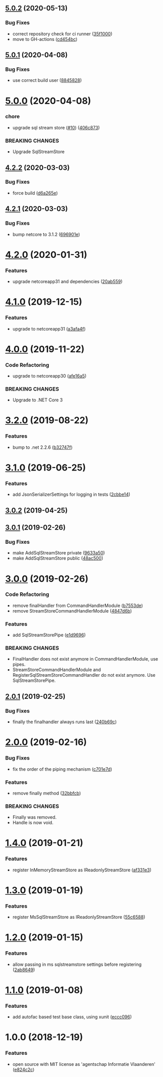 ## [5.0.2](https://github.com/informatievlaanderen/command-handling/compare/v5.0.1...v5.0.2) (2020-05-13)


### Bug Fixes

* correct repository check for ci runner ([35f1000](https://github.com/informatievlaanderen/command-handling/commit/35f10005b52a0b9c1fdbaaa24c663097ab1e0000))
* move to GH-actions ([cd454bc](https://github.com/informatievlaanderen/command-handling/commit/cd454bc805f7d66631e168924eb23539a4fa08f9))

## [5.0.1](https://github.com/informatievlaanderen/command-handling/compare/v5.0.0...v5.0.1) (2020-04-08)


### Bug Fixes

* use correct build user ([8845828](https://github.com/informatievlaanderen/command-handling/commit/8845828694834491d0e8700666de8a83bcbc251f))

# [5.0.0](https://github.com/informatievlaanderen/command-handling/compare/v4.2.2...v5.0.0) (2020-04-08)


### chore

* upgrade sql stream store ([#10](https://github.com/informatievlaanderen/command-handling/issues/10)) ([406c873](https://github.com/informatievlaanderen/command-handling/commit/406c8732202b673e9b7cccbd2d2e47d60e45d214))


### BREAKING CHANGES

* Upgrade SqlStreamStore

## [4.2.2](https://github.com/informatievlaanderen/command-handling/compare/v4.2.1...v4.2.2) (2020-03-03)


### Bug Fixes

* force build ([d6a265e](https://github.com/informatievlaanderen/command-handling/commit/d6a265ef936501cd28ffa39b498b3affb4911c90))

## [4.2.1](https://github.com/informatievlaanderen/command-handling/compare/v4.2.0...v4.2.1) (2020-03-03)


### Bug Fixes

* bump netcore to 3.1.2 ([696901e](https://github.com/informatievlaanderen/command-handling/commit/696901e18ae0c6ac1d9c45b576a2f3fe9eee7402))

# [4.2.0](https://github.com/informatievlaanderen/command-handling/compare/v4.1.0...v4.2.0) (2020-01-31)


### Features

* upgrade netcoreapp31 and dependencies ([20ab559](https://github.com/informatievlaanderen/command-handling/commit/20ab559204e5aa2fcff21eeac826d8c81233dafa))

# [4.1.0](https://github.com/informatievlaanderen/command-handling/compare/v4.0.0...v4.1.0) (2019-12-15)


### Features

* upgrade to netcoreapp31 ([a3afa4f](https://github.com/informatievlaanderen/command-handling/commit/a3afa4f841462abe336d443e3edfa57e052a656b))

# [4.0.0](https://github.com/informatievlaanderen/command-handling/compare/v3.2.0...v4.0.0) (2019-11-22)


### Code Refactoring

* upgrade to netcoreapp30 ([afe16a5](https://github.com/informatievlaanderen/command-handling/commit/afe16a5))


### BREAKING CHANGES

* Upgrade to .NET Core 3

# [3.2.0](https://github.com/informatievlaanderen/command-handling/compare/v3.1.0...v3.2.0) (2019-08-22)


### Features

* bump to .net 2.2.6 ([b32747f](https://github.com/informatievlaanderen/command-handling/commit/b32747f))

# [3.1.0](https://github.com/informatievlaanderen/command-handling/compare/v3.0.2...v3.1.0) (2019-06-25)


### Features

* add JsonSerializerSettings for logging in tests ([2cbbe14](https://github.com/informatievlaanderen/command-handling/commit/2cbbe14))

## [3.0.2](https://github.com/informatievlaanderen/command-handling/compare/v3.0.1...v3.0.2) (2019-04-25)

## [3.0.1](https://github.com/informatievlaanderen/command-handling/compare/v3.0.0...v3.0.1) (2019-02-26)


### Bug Fixes

* make AddSqlStreamStore private ([9633a50](https://github.com/informatievlaanderen/command-handling/commit/9633a50))
* make AddSqlStreamStore public ([48ac500](https://github.com/informatievlaanderen/command-handling/commit/48ac500))

# [3.0.0](https://github.com/informatievlaanderen/command-handling/compare/v2.0.1...v3.0.0) (2019-02-26)


### Code Refactoring

* remove finalHandler from CommandHandlerModule ([b7553de](https://github.com/informatievlaanderen/command-handling/commit/b7553de))
* remove StreamStoreCommandHandlerModule ([4847d6b](https://github.com/informatievlaanderen/command-handling/commit/4847d6b))


### Features

* add SqlStreamStorePipe ([e1d9696](https://github.com/informatievlaanderen/command-handling/commit/e1d9696))


### BREAKING CHANGES

* FinalHandler does not exist anymore in CommandHandlerModule, use pipes.
* StreamStoreCommandHandlerModule and RegisterSqlStreamStoreCommandHandler do not
exist anymore. Use SqlStreamStorePipe.

## [2.0.1](https://github.com/informatievlaanderen/command-handling/compare/v2.0.0...v2.0.1) (2019-02-25)


### Bug Fixes

* finally the finalhandler always runs last ([240b69c](https://github.com/informatievlaanderen/command-handling/commit/240b69c))

# [2.0.0](https://github.com/informatievlaanderen/command-handling/compare/v1.4.0...v2.0.0) (2019-02-16)


### Bug Fixes

* fix the order of the piping mechanism ([c701e7d](https://github.com/informatievlaanderen/command-handling/commit/c701e7d))


### Features

* remove finally method ([32bbfcb](https://github.com/informatievlaanderen/command-handling/commit/32bbfcb))


### BREAKING CHANGES

* Finally was removed.
* Handle is now void.

# [1.4.0](https://github.com/informatievlaanderen/command-handling/compare/v1.3.0...v1.4.0) (2019-01-21)


### Features

* register InMemoryStreamStore as IReadonlyStreamStore ([af331e3](https://github.com/informatievlaanderen/command-handling/commit/af331e3))

# [1.3.0](https://github.com/informatievlaanderen/command-handling/compare/v1.2.0...v1.3.0) (2019-01-19)


### Features

* register MsSqlStreamStore as IReadonlyStreamStore ([55c6588](https://github.com/informatievlaanderen/command-handling/commit/55c6588))

# [1.2.0](https://github.com/informatievlaanderen/command-handling/compare/v1.1.0...v1.2.0) (2019-01-15)


### Features

* allow passing in ms sqlstreamstore settings before registering ([2ab8649](https://github.com/informatievlaanderen/command-handling/commit/2ab8649))

# [1.1.0](https://github.com/informatievlaanderen/command-handling/compare/v1.0.0...v1.1.0) (2019-01-08)


### Features

* add autofac based test base class, using xunit ([eccc096](https://github.com/informatievlaanderen/command-handling/commit/eccc096))

# 1.0.0 (2018-12-19)


### Features

* open source with MIT license as 'agentschap Informatie Vlaanderen' ([e824c2c](https://github.com/informatievlaanderen/command-handling/commit/e824c2c))
